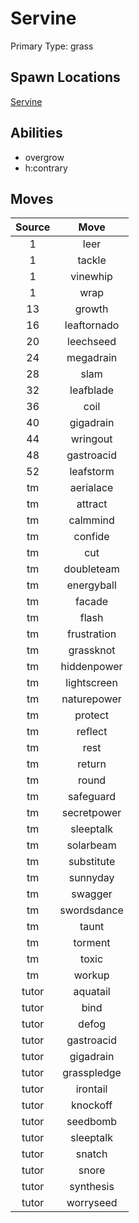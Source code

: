 # Servine  
Primary Type: grass  
  
## Spawn Locations  
[Servine](/data/spawn_presets/servine.md)  
  
## Abilities  
  * overgrow
  * h:contrary
  
  
## Moves  
  
| Source | Move |  
|:---:|:---:|  
| 1 | leer |  
| 1 | tackle |  
| 1 | vinewhip |  
| 1 | wrap |  
| 13 | growth |  
| 16 | leaftornado |  
| 20 | leechseed |  
| 24 | megadrain |  
| 28 | slam |  
| 32 | leafblade |  
| 36 | coil |  
| 40 | gigadrain |  
| 44 | wringout |  
| 48 | gastroacid |  
| 52 | leafstorm |  
| tm | aerialace |  
| tm | attract |  
| tm | calmmind |  
| tm | confide |  
| tm | cut |  
| tm | doubleteam |  
| tm | energyball |  
| tm | facade |  
| tm | flash |  
| tm | frustration |  
| tm | grassknot |  
| tm | hiddenpower |  
| tm | lightscreen |  
| tm | naturepower |  
| tm | protect |  
| tm | reflect |  
| tm | rest |  
| tm | return |  
| tm | round |  
| tm | safeguard |  
| tm | secretpower |  
| tm | sleeptalk |  
| tm | solarbeam |  
| tm | substitute |  
| tm | sunnyday |  
| tm | swagger |  
| tm | swordsdance |  
| tm | taunt |  
| tm | torment |  
| tm | toxic |  
| tm | workup |  
| tutor | aquatail |  
| tutor | bind |  
| tutor | defog |  
| tutor | gastroacid |  
| tutor | gigadrain |  
| tutor | grasspledge |  
| tutor | irontail |  
| tutor | knockoff |  
| tutor | seedbomb |  
| tutor | sleeptalk |  
| tutor | snatch |  
| tutor | snore |  
| tutor | synthesis |  
| tutor | worryseed |  
  
